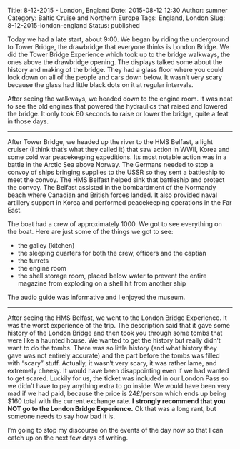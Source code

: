 Title: 8-12-2015 - London, England
Date: 2015-08-12 12:30
Author: sumner
Category: Baltic Cruise and Northern Europe
Tags: England, London
Slug: 8-12-2015-london-england
Status: published

Today we had a late start, about 9:00. We began by riding the
underground to Tower Bridge, the drawbridge that everyone thinks is
London Bridge. We did the Tower Bridge Experience which took up to the
bridge walkways, the ones above the drawbridge opening. The displays
talked some about the history and making of the bridge. They had a glass
floor where you could look down on all of the people and cars down
below. It wasn’t very scary because the glass had little black dots on
it at regular intervals.

After seeing the walkways, we headed down to the engine room. It was
neat to see the old engines that powered the hydraulics that raised and
lowered the bridge. It only took 60 seconds to raise or lower the
bridge, quite a feat in those days.

------------------------------------------------------------------------

After Tower Bridge, we headed up the river to the HMS Belfast, a light
cruiser (I think that’s what they called it) that saw action in WWII,
Korea and some cold war peacekeeping expeditions. Its most notable
action was in a battle in the Arctic Sea above Norway. The Germans
needed to stop a convoy of ships bringing supplies to the USSR so they
sent a battleship to meet the convoy. The HMS Belfast helped sink that
battleship and protect the convoy. The Belfast assisted in the
bombardment of the Normandy beach where Canadian and British forces
landed. It also provided naval artillery support in Korea and performed
peacekeeping operations in the Far East.

The boat had a crew of approximately 1000. We got to see everything on
the boat. Here are just some of the things we got to see:

-   the galley (kitchen)
-   the sleeping quarters for both the crew, officers and the captian
-   the turrets
-   the engine room
-   the shell storage room, placed below water to prevent the entire
    magazine from exploding on a shell hit from another ship

The audio guide was informative and I enjoyed the museum.

------------------------------------------------------------------------

After seeing the HMS Belfast, we went to the London Bridge Experience.
It was the worst experience of the trip. The description said that it
gave some history of the London Bridge and then took you through some
tombs that were like a haunted house. We wanted to get the history but
really didn’t want to do the tombs. There was so little history (and
what history they gave was not entirely accurate) and the part before
the tombs was filled with “scary” stuff. Actually, it wasn’t very scary,
it was rather lame, and extremely cheesy. It would have been
disappointing even if we had wanted to get scared. Luckily for us, the
ticket was included in our London Pass so we didn’t have to pay anything
extra to go inside. We would have been very mad if we had paid, because
the price is 24£/person which ends up being \$160 total with the current
exchange rate. **I strongly recommend that you NOT go to the London
Bridge Experience.** Ok that was a long rant, but someone needs to say
how bad it is.

I’m going to stop my discourse on the events of the day now so that I
can catch up on the next few days of writing.
